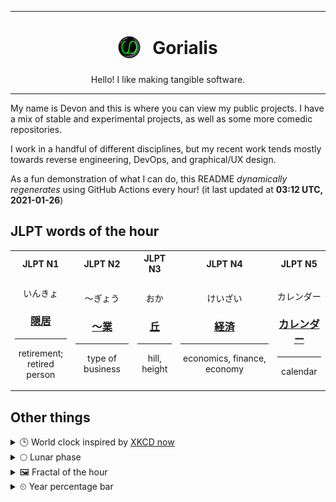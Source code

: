 ***

<h1 align="center">
<sub>
    <img src="readme/resources/avatar.png" height="36">
</sub>
&nbsp;
Gorialis
</h1>
<p align="center">
Hello! I like making tangible software.
</p>

***

My name is Devon and this is where you can view my public projects. I have a mix of stable and experimental projects, as well as some more comedic repositories.

I work in a handful of different disciplines, but my recent work tends mostly towards reverse engineering, DevOps, and graphical/UX design.

As a fun demonstration of what I can do, this README *dynamically regenerates* using GitHub Actions every hour! (it last updated at **03:12 UTC, 2021-01-26**)

<h2>JLPT words of the hour</h2>
<table>
    <tr>
        <th>JLPT N1</th>
        <th>JLPT N2</th>
        <th>JLPT N3</th>
        <th>JLPT N4</th>
        <th>JLPT N5</th>
    </tr>
    <tr>
        <td>
            <p align="center">いんきょ</p>
            <h3 align="center"><b><a href="https://jisho.org/search/%E9%9A%A0%E5%B1%85">隠居</a></b></h3>
            <hr>
            <p align="center">retirement;<br> retired person</p>
        </td>
        <td>
            <p align="center">～ぎょう</p>
            <h3 align="center"><b><a href="https://jisho.org/search/%EF%BD%9E%E6%A5%AD">～業</a></b></h3>
            <hr>
            <p align="center">type of business</p>
        </td>
        <td>
            <p align="center">おか</p>
            <h3 align="center"><b><a href="https://jisho.org/search/%E4%B8%98">丘</a></b></h3>
            <hr>
            <p align="center">hill,<wbr> height</p>
        </td>
        <td>
            <p align="center">けいざい</p>
            <h3 align="center"><b><a href="https://jisho.org/search/%E7%B5%8C%E6%B8%88">経済</a></b></h3>
            <hr>
            <p align="center">economics,<wbr> finance,<wbr> economy</p>
        </td>
        <td>
            <p align="center">カレンダー</p>
            <h3 align="center"><b><a href="https://jisho.org/search/%E3%82%AB%E3%83%AC%E3%83%B3%E3%83%80%E3%83%BC">カレンダー</a></b></h3>
            <hr>
            <p align="center">calendar</p>
        </td>
    </tr>
</table>

<h2>Other things</h2>
<details>
<summary>🕒  World clock inspired by <a href="https://xkcd.com/now">XKCD now</a></summary>

> <img src="generated/now.png" width="512">

</details>
<details>
<summary>🌕 Lunar phase</summary>

The moon is approximately 45.81% through its phase (Full Moon).

</details>
<details>
<summary>&#x1f5bc; Fractal of the hour</summary>

> <img src="generated/fractal.png" width="512">

</details>
<details>
<summary>&#x23f2; Year percentage bar</summary>
<pre><code>2021 [█▁▁▁▁▁▁▁▁▁▁▁▁▁▁▁▁▁▁▁] 6.89%</code></pre>
</details>
